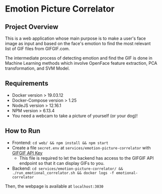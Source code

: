 # Emotion Picture Correlator

## Project Overview

This is a web application whose main purpose is to make a user's face image as input and based on the face's emotion to find the most relevant list of GIF files from GIFGIF.com.

The intermediate process of detecting emotion and find the GIF is done in Machine Learning methods which involve OpenFace feature extraction, PCA transformation, and SVM Model.

## Requirements

- Docker version > 19.03.12
- Docker-Compose version > 1.25
- NodeJS version > 12.16.1
- NPM version > 6.13.4
- You need a webcam to take a picture of yourself (or your dog)!

## How to Run

- Frontend: `cd web/ && npm install && npm start`
- Create a file `secret.env` at `services/emotion-picture-correlator` with [GIFGIF API Key](https://developers.giphy.com/docs/api/endpoint#search)
  - This file is required to let the backend has access to the GIFGIF API endpoint so that it can display GIFs to you.
- Backend: `cd services/emotion-picture-correlator/ && ./run_emotional_correlator.sh && docker logs -f emotional-correlator`

Then, the webpage is available at `localhost:3030`